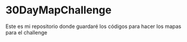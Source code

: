 # 30DayMapChallenge
Este es mi repositorio donde guardaré los códigos para hacer los mapas para el challenge
